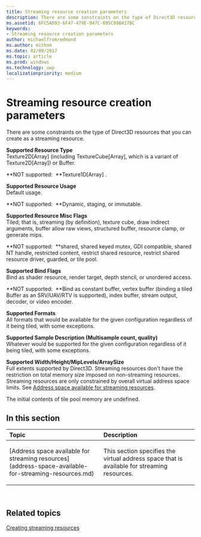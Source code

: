 ```yaml
---
title: Streaming resource creation parameters
description: There are some constraints on the type of Direct3D resources that you can create as a streaming resource.
ms.assetid: 6FC5AD93-6F47-479E-947C-895C99B427BC
keywords:
- Streaming resource creation parameters
author: michaelfromredmond
ms.author: mithom
ms.date: 02/08/2017
ms.topic: article
ms.prod: windows
ms.technology: uwp
localizationpriority: medium
---
```


# Streaming resource creation parameters


There are some constraints on the type of Direct3D resources that you can create as a streaming resource.

<span id="Supported-Resource-Type"></span><span id="supported-resource-type"></span><span id="SUPPORTED-RESOURCE-TYPE"></span>**Supported Resource Type**  
Texture2D\[Array\] (including TextureCube\[Array\], which is a variant of Texture2D\[Array\]) or Buffer.

**NOT supported:  **Texture1D\[Array\] .

<span id="Supported-Resource-Usage"></span><span id="supported-resource-usage"></span><span id="SUPPORTED-RESOURCE-USAGE"></span>**Supported Resource Usage**  
Default usage.

**NOT supported:  **Dynamic, staging, or immutable.

<span id="Supported-Resource-Misc-Flags"></span><span id="supported-resource-misc-flags"></span><span id="SUPPORTED-RESOURCE-MISC-FLAGS"></span>**Supported Resource Misc Flags**  
Tiled; that is, streaming (by definition), texture cube, draw indirect arguments, buffer allow raw views, structured buffer, resource clamp, or generate mips.

**NOT supported:  **shared, shared keyed mutex, GDI compatible, shared NT handle, restricted content, restrict shared resource, restrict shared resource driver, guarded, or tile pool.

<span id="Supported-Bind-Flags"></span><span id="supported-bind-flags"></span><span id="SUPPORTED-BIND-FLAGS"></span>**Supported Bind Flags**  
Bind as shader resource, render target, depth stencil, or unordered access.

**NOT supported:  **Bind as constant buffer, vertex buffer (binding a tiled Buffer as an SRV/UAV/RTV is supported), index buffer, stream output, decoder, or video encoder.

<span id="Supported-Formats"></span><span id="supported-formats"></span><span id="SUPPORTED-FORMATS"></span>**Supported Formats**  
All formats that would be available for the given configuration regardless of it being tiled, with some exceptions.

<span id="Supported-Sample-Description--Multisample-count--quality-"></span><span id="supported-sample-description--multisample-count--quality-"></span><span id="SUPPORTED-SAMPLE-DESCRIPTION--MULTISAMPLE-COUNT--QUALITY-"></span>**Supported Sample Description (Multisample count, quality)**  
Whatever would be supported for the given configuration regardless of it being tiled, with some exceptions.

<span id="Supported-Width-Height-MipLevels-ArraySize"></span><span id="supported-width-height-miplevels-arraysize"></span><span id="SUPPORTED-WIDTH-HEIGHT-MIPLEVELS-ARRAYSIZE"></span>**Supported Width/Height/MipLevels/ArraySize**  
Full extents supported by Direct3D. Streaming resources don't have the restriction on total memory size imposed on non-streaming resources. Streaming resources are only constrained by overall virtual address space limits. See [Address space available for streaming resources](address-space-available-for-streaming-resources.md).

The initial contents of tile pool memory are undefined.

## <span id="in-this-section"></span>In this section


<table>
<colgroup>
<col width="50%" />
<col width="50%" />
</colgroup>
<thead>
<tr class="header">
<th align="left">Topic</th>
<th align="left">Description</th>
</tr>
</thead>
<tbody>
<tr class="odd">
<td align="left"><p>[Address space available for streaming resources](address-space-available-for-streaming-resources.md)</p></td>
<td align="left"><p>This section specifies the virtual address space that is available for streaming resources.</p></td>
</tr>
</tbody>
</table>

 

## <span id="related-topics"></span>Related topics


[Creating streaming resources](creating-streaming-resources.md)

 

 




